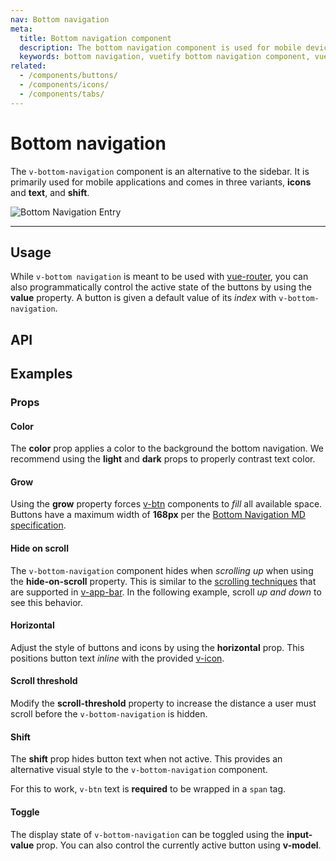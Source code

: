 ```yaml
---
nav: Bottom navigation
meta:
  title: Bottom navigation component
  description: The bottom navigation component is used for mobile devices and acts as the primary navigation for your application.
  keywords: bottom navigation, vuetify bottom navigation component, vue bottom navigation component
related:
  - /components/buttons/
  - /components/icons/
  - /components/tabs/
---
```


# Bottom navigation

The `v-bottom-navigation` component is an alternative to the sidebar. It is primarily used for mobile applications and comes in three variants, **icons** and **text**, and **shift**.

![Bottom Navigation Entry](https://cdn.vuetifyjs.com/docs/images/components-temp/v-bottom-navigation/v-bottom-navigation-entry.png)

---

## Usage

While `v-bottom navigation` is meant to be used with [vue-router](https://router.vuejs.org/), you can also programmatically control the active state of the buttons by using the **value** property. A button is given a default value of its _index_ with `v-bottom-navigation`.

<usage name="v-bottom-navigation" />

<entry />

## API

<api-inline />

## Examples

### Props

#### Color

The **color** prop applies a color to the background the bottom navigation. We recommend using the **light** and **dark** props to properly contrast text color.

<!-- <example file="v-bottom-navigation/prop-color" /> -->

#### Grow

Using the **grow** property forces [v-btn](/components/buttons/) components to _fill_ all available space. Buttons have a maximum width of **168px** per the [Bottom Navigation MD specification](https://material.io/components/bottom-navigation#specs).

<!-- <example file="v-bottom-navigation/prop-grow" /> -->

#### Hide on scroll

The `v-bottom-navigation` component hides when *scrolling up* when using the **hide-on-scroll** property. This is similar to the [scrolling techniques](https://material.io/archive/guidelines/patterns/scrolling-techniques.html) that are supported in [v-app-bar](/components/app-bars/). In the following example, scroll *up and down* to see this behavior.

<!-- <example file="v-bottom-navigation/prop-hide-on-scroll" /> -->

#### Horizontal

Adjust the style of buttons and icons by using the **horizontal** prop. This positions button text *inline* with the provided [v-icon](/components/icons/).

<!-- <example file="v-bottom-navigation/prop-horizontal" /> -->

#### Scroll threshold

Modify the **scroll-threshold** property to increase the distance a user must scroll before the `v-bottom-navigation` is hidden.

<!-- <example file="v-bottom-navigation/prop-scroll-threshold" /> -->

#### Shift

The **shift** prop hides button text when not active. This provides an alternative visual style to the `v-bottom-navigation` component.

<alert type="info">

  For this to work, `v-btn` text is **required** to be wrapped in a `span` tag.

</alert>

<!-- <example file="v-bottom-navigation/prop-shift" /> -->

#### Toggle

The display state of `v-bottom-navigation` can be toggled using the **input-value** prop. You can also control the currently active button using **v-model**.

<!-- <example file="v-bottom-navigation/prop-toggle" /> -->
